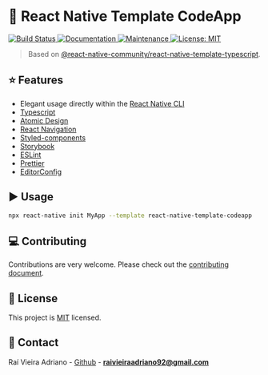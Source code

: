 # :space_invader: React Native Template CodeApp

<p>
  <a href="https://travis-ci.com/github/raivieiraadriano92/react-native-template-codeapp">
    <img alt="Build Status" src="https://travis-ci.com/raivieiraadriano92/react-native-template-codeapp.svg?branch=master" target="_blank" />
  </a>
  <a href="https://github.com/raivieiraadriano92/react-native-template-codeapp#readme">
    <img alt="Documentation" src="https://img.shields.io/badge/documentation-yes-brightgreen.svg" target="_blank" />
  </a>
  <a href="https://github.com/raivieiraadriano92/react-native-template-codeapp/graphs/commit-activity">
    <img alt="Maintenance" src="https://img.shields.io/badge/Maintained%3F-yes-green.svg" target="_blank" />
  </a>
  <a href="https://github.com/raivieiraadriano92/react-native-template-codeapp/blob/master/LICENSE">
    <img alt="License: MIT" src="https://img.shields.io/badge/License-MIT-yellow.svg" target="_blank" />
  </a>
</p>

> Based on [@react-native-community/react-native-template-typescript](https://github.com/react-native-community/react-native-template-typescript).

## :star: Features

- Elegant usage directly within the [React Native CLI](https://github.com/react-native-community/cli)
- [Typescript](https://www.typescriptlang.org/)
- [Atomic Design](https://atomicdesign.bradfrost.com/)
- [React Navigation](https://reactnavigation.org/)
- [Styled-components](https://styled-components.com/)
- [Storybook](https://storybook.js.org/)
- [ESLint](https://eslint.org/)
- [Prettier](https://prettier.io/)
- [EditorConfig](https://editorconfig.org/)

## :arrow_forward: Usage

```sh
npx react-native init MyApp --template react-native-template-codeapp
```

## :computer: Contributing

Contributions are very welcome. Please check out the [contributing document](CONTRIBUTING.md).

## :bookmark: License

This project is [MIT](LICENSE) licensed.

## :email: Contact

Raí Vieira Adriano - [Github](https://github.com/raivieiraadriano92) - **raivieiraadriano92@gmail.com**
